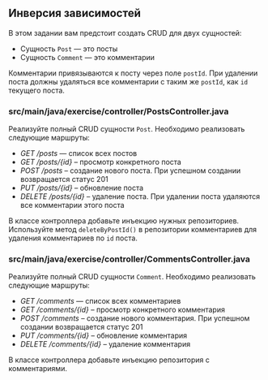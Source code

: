 ## Инверсия зависимостей

В этом задании вам предстоит создать CRUD для двух сущностей:

* Сущность `Post` — это посты
* Сущность `Comment` — это комментарии

Комментарии привязываются к посту через поле `postId`. При удалении поста должны удаляться все комментарии с таким же `postId`, как `id` текущего поста.

### src/main/java/exercise/controller/PostsController.java

Реализуйте полный CRUD сущности `Post`. Необходимо реализовать следующие маршруты:

* *GET /posts* — список всех постов
* *GET /posts/{id}* – просмотр конкретного поста
* *POST /posts* – создание нового поста. При успешном создании возвращается статус 201
* *PUT /posts/{id}* – обновление поста
* *DELETE /posts/{id}* – удаление поста. При удалении поста удаляются все комментарии этого поста

В классе контроллера добавьте инъекцию нужных репозиториев. Используйте метод `deleteByPostId()` в репозитории комментариев для удаления комментариев по `id` поста.

### src/main/java/exercise/controller/CommentsController.java

Реализуйте полный CRUD сущности `Comment`. Необходимо реализовать следующие маршруты:

* *GET /comments* — список всех комментариев
* *GET /comments/{id}* – просмотр конкретного комментария
* *POST /comments* – создание нового комментария. При успешном создании возвращается статус 201
* *PUT /comments/{id}* – обновление комментария
* *DELETE /comments/{id}* – удаление комментария

В классе контроллера добавьте инъекцию репозитория с комментариями.
